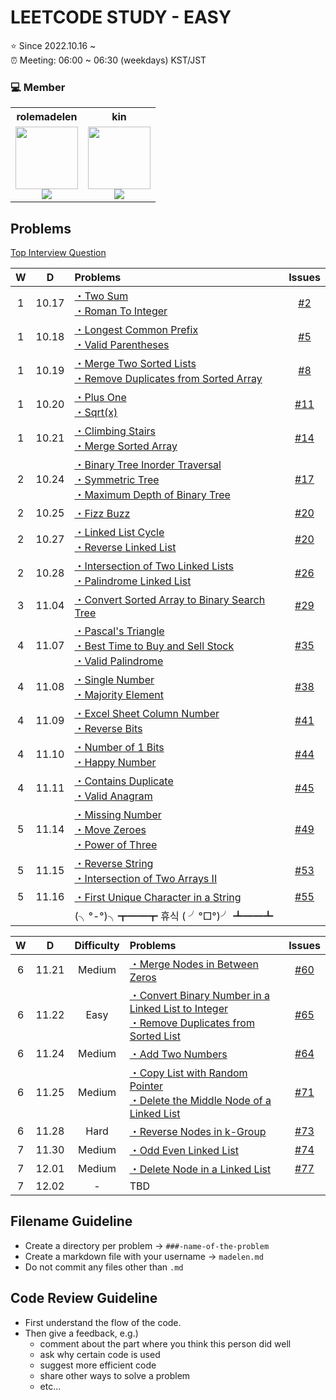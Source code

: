# LEETCODE STUDY - EASY

⭐️ Since 2022.10.16 ~ <br />
⏰ Meeting: 06:00 ~ 06:30 (weekdays) KST/JST

### 💻 Member

<table>
  <tr>
    <th>rolemadelen</th>
    <th>kin</th>
  </tr>
  <tr>
   <td align="center">
      <a href="https://github.com/rolemadelen">
       <img src="https://avatars.githubusercontent.com/u/101682300?v=4" width="100px;" alt=""/>
       <br />
     </a>
     <sub>
      <img src="https://img.shields.io/badge/typescript-%23007ACC.svg?style=for-the-badge&logo=typescript&logoColor=white"/>
     </sub>
    </td>
   <td align="center">
     <a href="https://github.com/yangchoi">
       <img src="https://avatars.githubusercontent.com/u/48708746?v=4" width="100px;" alt=""/>
       <br />
     </a>
     <sub>
       <img src="https://img.shields.io/badge/python-3670A0?style=for-the-badge&logo=python&logoColor=ffdd54"/>
    </sub>
    </td>
  </tr>
</table>

## Problems

[Top Interview Question](https://leetcode.com/problem-list/top-interview-questions/?difficulty=EASY&page=1&sorting=W3sic29ydE9yZGVyIjoiREVTQ0VORElORyIsIm9yZGVyQnkiOiJGUk9OVEVORF9JRCJ9XQ%3D%3D)

|  W  |   D   | Problems                                                                                                                |   Issues   |
| :-: | :---: | :---------------------------------------------------------------------------------------------------------------------- | :--------: |
|  1  | 10.17 | [・Two Sum][ip1] <br />[・Roman To Integer][ip13]                                                                       |  [#2][i2]  |
|  1  | 10.18 | [・Longest Common Prefix][ip14] <br /> [・Valid Parentheses][ip20]                                                      |  [#5][i5]  |
|  1  | 10.19 | [・Merge Two Sorted Lists][ip21] <br /> [・Remove Duplicates from Sorted Array][ip26]                                   |  [#8][i8]  |
|  1  | 10.20 | [・Plus One][ip66] <br /> [・Sqrt(x)][ip26]                                                                             | [#11][i11] |
|  1  | 10.21 | [・Climbing Stairs][ip70] <br /> [・Merge Sorted Array][ip88]                                                           | [#14][i14] |
|  2  | 10.24 | [・Binary Tree Inorder Traversal][ip94] <br /> [・Symmetric Tree][ip101] <br /> [・Maximum Depth of Binary Tree][ip104] | [#17][i17] |
|  2  | 10.25 | [・Fizz Buzz][ip412]                                                                                                    | [#20][i20] |
|  2  | 10.27 | [・Linked List Cycle][ip141] <br /> [・Reverse Linked List][ip206]                                                      | [#20][i20] |
|  2  | 10.28 | [・Intersection of Two Linked Lists][ip160] <br /> [・Palindrome Linked List][ip234]                                    | [#26][i26] |
|  3  | 11.04 | [・Convert Sorted Array to Binary Search Tree][ip108]                                                                   | [#29][i29] |
|  4  | 11.07 | [・Pascal's Triangle][ip118] <br /> [・Best Time to Buy and Sell Stock][ip121] <br /> [・Valid Palindrome][ip125]       | [#35][i35] |
|  4  | 11.08 | [・Single Number][ip136] <br /> [・Majority Element][ip169]                                                             | [#38][i38] |
|  4  | 11.09 | [・Excel Sheet Column Number][ip171] <br /> [・Reverse Bits][ip190]                                                     | [#41][i41] |
|  4  | 11.10 | [・Number of 1 Bits][ip191] <br /> [・Happy Number][ip202]                                                              | [#44][i44] |
|  4  | 11.11 | [・Contains Duplicate][ip217] <br /> [・Valid Anagram][ip242]                                                           | [#45][i45] |
|  5  | 11.14 | [・Missing Number][ip268] <br /> [・Move Zeroes][ip283] <br /> [・Power of Three][ip326]                                | [#49][i49] |
|  5  | 11.15 | [・Reverse String][ip344] <br /> [・Intersection of Two Arrays II][ip350]                                               | [#53][i53] |
|  5  | 11.16 | [・First Unique Character in a String][ip387]                                                                           | [#55][i55] |
|     |       | (╮°-°)╮┳━━┳ 휴식 ( ╯°□°)╯ ┻━━┻                                                                                          |            |

|  W  |   D   | Difficulty | Problems                                                                                                          |   Issues   |
| :-: | :---: | :--------: | :---------------------------------------------------------------------------------------------------------------- | :--------: |
|  6  | 11.21 |   Medium   | [・Merge Nodes in Between Zeros][ip2181]                                                                          | [#60][i60] |
|  6  | 11.22 |    Easy    | [・Convert Binary Number in a Linked List to Integer][ip1290] <br /> [・Remove Duplicates from Sorted List][ip83] | [#65][i65] |
|  6  | 11.24 |   Medium   | [・Add Two Numbers][ip2]                                                                                          | [#64][i64] |
|  6  | 11.25 |   Medium   | [・Copy List with Random Pointer][ip138] <br /> [・Delete the Middle Node of a Linked List][ip2095]               | [#71][i71] |
|  6  | 11.28 |    Hard    | [・Reverse Nodes in k-Group][ip25]                                                                                | [#73][i73] |
|  7  | 11.30 |   Medium   | [・Odd Even Linked List][ip328]                                                                                   | [#74][i74] |
|  7  | 12.01 |   Medium   | [・Delete Node in a Linked List][ip327]                                                                           | [#77][i77] |
|  7  | 12.02 |     -      | TBD                                                                                                               |            |

## Filename Guideline

- Create a directory per problem → `###-name-of-the-problem`
- Create a markdown file with your username → `madelen.md`
- Do not commit any files other than `.md`

## Code Review Guideline

- First understand the flow of the code.
- Then give a feedback, e.g.)
  - comment about the part where you think this person did well
  - ask why certain code is used
  - suggest more efficient code
  - share other ways to solve a problem
  - etc...

[i2]: https://github.com/kinmadelen/easy/issues/2
[i5]: https://github.com/kinmadelen/easy/issues/5
[i8]: https://github.com/kinmadelen/easy/issues/8
[i11]: https://github.com/kinmadelen/easy/issues/11
[i14]: https://github.com/kinmadelen/easy/issues/14
[i17]: https://github.com/kinmadelen/easy/issues/17
[i20]: https://github.com/kinmadelen/easy/issues/20
[i26]: https://github.com/kinmadelen/easy/issues/26
[i29]: https://github.com/kinmadelen/easy/issues/29
[i35]: https://github.com/kinmadelen/easy/issues/35
[i38]: https://github.com/kinmadelen/easy/issues/38
[i41]: https://github.com/kinmadelen/easy/issues/41
[i44]: https://github.com/kinmadelen/easy/issues/44
[i45]: https://github.com/kinmadelen/easy/issues/45
[i49]: https://github.com/kinmadelen/easy/issues/49
[i53]: https://github.com/kinmadelen/easy/issues/53
[i55]: https://github.com/kinmadelen/easy/issues/55
[i60]: https://github.com/kinmadelen/easy/issues/60
[i64]: https://github.com/kinmadelen/easy/issues/64
[i65]: https://github.com/kinmadelen/easy/issues/65
[i71]: https://github.com/kinmadelen/easy/issues/71
[i73]: https://github.com/kinmadelen/easy/issues/73
[i74]: https://github.com/kinmadelen/easy/issues/74
[i77]: https://github.com/kinmadelen/easy/issues/77
[ip1]: https://leetcode.com/problems/two-sum/
[ip2]: https://leetcode.com/problems/add-two-numbers/
[ip13]: https://leetcode.com/problems/roman-to-integer/
[ip14]: https://leetcode.com/problems/longest-common-prefix/
[ip20]: https://leetcode.com/problems/valid-parentheses/
[ip21]: https://leetcode.com/problems/merge-two-sorted-lists/
[ip25]: https://leetcode.com/problems/reverse-nodes-in-k-group/
[ip26]: https://leetcode.com/problems/remove-duplicates-from-sorted-array/
[ip66]: https://leetcode.com/problems/plus-one/
[ip70]: https://leetcode.com/problems/climbing-stairs/
[ip83]: https://leetcode.com/problems/remove-duplicates-from-sorted-list/
[ip88]: https://leetcode.com/problems/merge-sorted-array/
[ip94]: https://leetcode.com/problems/binary-tree-inorder-traversal/
[ip101]: https://leetcode.com/problems/symmetric-tree/
[ip104]: https://leetcode.com/problems/maximum-depth-of-binary-tree/
[ip108]: https://leetcode.com/problems/convert-sorted-array-to-binary-search-tree/
[ip118]: https://leetcode.com/problems/pascals-triangle/
[ip121]: https://leetcode.com/problems/best-time-to-buy-and-sell-stock/
[ip125]: https://leetcode.com/problems/valid-palindrome/
[ip136]: https://leetcode.com/problems/single-number/
[ip138]: https://leetcode.com/problems/copy-list-with-random-pointer/
[ip141]: https://leetcode.com/problems/linked-list-cycle/
[ip160]: https://leetcode.com/problems/intersection-of-two-linked-lists/
[ip169]: https://leetcode.com/problems/majority-element/
[ip171]: https://leetcode.com/problems/excel-sheet-column-number/
[ip190]: https://leetcode.com/problems/reverse-bits/
[ip191]: https://leetcode.com/problems/number-of-1-bits/
[ip202]: https://leetcode.com/problems/happy-number/
[ip206]: https://leetcode.com/problems/reverse-linked-list/
[ip217]: https://leetcode.com/problems/contains-duplicate/
[ip234]: https://leetcode.com/problems/palindrome-linked-list/
[ip242]: https://leetcode.com/problems/valid-anagram/
[ip268]: https://leetcode.com/problems/missing-number/
[ip283]: https://leetcode.com/problems/move-zeroes/
[ip326]: https://leetcode.com/problems/power-of-three/
[ip328]: https://leetcode.com/problems/odd-even-linked-list/
[ip344]: https://leetcode.com/problems/reverse-string/
[ip350]: https://leetcode.com/problems/intersection-of-two-arrays-ii/
[ip387]: https://leetcode.com/problems/first-unique-character-in-a-string/
[ip412]: https://leetcode.com/problems/fizz-buzz/
[ip1290]: https://leetcode.com/problems/convert-binary-number-in-a-linked-list-to-integer
[ip2095]: https://leetcode.com/problems/delete-the-middle-node-of-a-linked-list/
[ip2181]: https://leetcode.com/problems/merge-nodes-in-between-zeros/
[ip327]: https://leetcode.com/problems/delete-node-in-a-linked-list/
